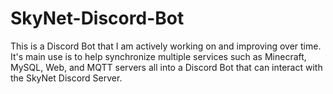 # SkyNet-Discord-Bot
This is a Discord Bot that I am actively working on and improving over time. It's main use is to help synchronize multiple services such as Minecraft, MySQL, Web, and MQTT servers all into a Discord Bot that can interact with the SkyNet Discord Server.
